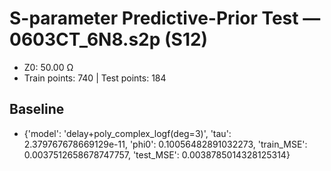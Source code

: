 # S-parameter Predictive-Prior Test — 0603CT_6N8.s2p (S12)
- Z0: 50.00 Ω
- Train points: 740  |  Test points: 184

## Baseline
- {'model': 'delay+poly_complex_logf(deg=3)', 'tau': 2.379767678669129e-11, 'phi0': 0.10056482891032273, 'train_MSE': 0.0037512658678747757, 'test_MSE': 0.0038785014328125314}